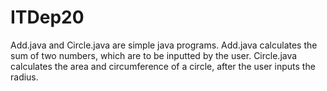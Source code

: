 # ITDep20
Add.java and Circle.java are simple java programs.
Add.java calculates the sum of two numbers, which are to be inputted by the user. 
Circle.java calculates the area and circumference of a circle, after the user inputs the radius.
